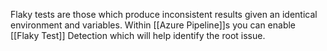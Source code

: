 Flaky tests are those which produce inconsistent results given an identical environment and variables. Within [[Azure Pipeline]]s you can enable [[Flaky Test]] Detection which will help identify the root issue. 